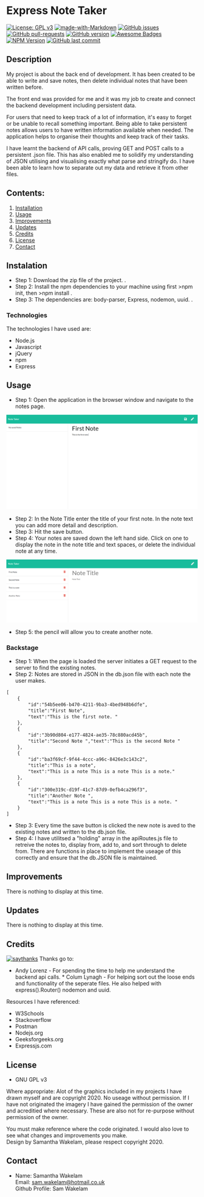 # Express Note Taker 

[![License: GPL v3](https://img.shields.io/badge/License-GPLv3-blue.svg)](https://www.gnu.org/licenses/gpl-3.0) 
[![made-with-Markdown](https://img.shields.io/badge/Made%20with-Markdown-1f425f.svg)](http://commonmark.org) 
[![GitHub issues](https://img.shields.io/github/issues/Naereen/StrapDown.js.svg)](https://GitHub.com/Naereen/StrapDown.js/issues/) 
[![GitHub pull-requests](https://img.shields.io/github/issues-pr/Naereen/StrapDown.js.svg)](https://GitHub.com/Naereen/StrapDown.js/pull/)
[![GitHub version](https://badge.fury.io/gh/Naereen%2FStrapDown.js.svg)](https://github.com/Naereen/StrapDown.js)
[![Awesome Badges](https://img.shields.io/badge/badges-awesome-green.svg)](https://github.com/Naereen/badges)
[![NPM Version](https://img.shields.io/npm/v/npm.svg?style=flat)]()
[![GitHub last commit](https://img.shields.io/github/last-commit/google/skia.svg?style=flat)]()

## Description

My project is about the back end of development. It has been created to be able to write and save notes, then delete individual notes that have been written before. 

The front end was provided for me and it was my job to create and connect the backend development including persistent data. 

For users that need to keep track of a lot of information, it's easy to forget or be unable to recall something important. Being able to take persistent notes allows users to have written information available when needed. The application helps to organise their thoughts and keep track of their tasks.

I have learnt the backend of API calls, proving GET and POST calls to a persistent .json file. This has also enabled me to solidify my understanding of JSON utilising and visualising exactly what parse and stringify do. I have been able to learn how to separate out my data and retrieve it from other files. 

## Contents: 
1. [Installation](#Instalation) 
2. [Usage](#Usage)
3. [Improvements](#Improvements)
4. [Updates](#Updates)
5. [Credits](#Credits)
6. [License](#License)
7. [Contact](#Contact)

## Instalation

* Step 1: Download the zip file of the project. . <br />
* Step 2: Install the npm dependencies to your machine using first >npm init, then >npm install <package name>. <br />
* Step 3: The dependencies are: body-parser, Express, nodemon, uuid. . <br />


### Technologies 

The technologies I have used are:
* Node.js<br />
* Javascript<br />
* jQuery<br />
* npm <br />
* Express<br />


## Usage

* Step 1: Open the application in the browser window and navigate to the notes page. 

![Note Taker](public/assets/images/ss1.png)

* Step 2: In the Note Title enter the title of your first note. In the note text you can add more detail and description. 
* Step 3: Hit the save button. 
* Step 4: Your notes are saved down the left hand side. Click on one to display the note in the note title and text spaces, or delete the individual note at any time.

![Note Taker](public/assets/images/ss2.png)

* Step 5: the pencil will allow you to create another note. 

### Backstage 

* Step 1: When the page is loaded the server initiates a GET request to the server to find the existing notes. 
* Step 2: Notes are stored in JSON in the db.json file with each note the user makes. 

```
[
    {
        "id":"54b5ee06-b470-4211-9ba3-4bed948b6dfe",
        "title":"First Note",
        "text":"This is the first note. "
    },
    {
        "id":"3b90d804-e177-4824-ae35-78c880acd45b",
        "title":"Second Note ","text":"This is the second Note "
    },
    {
        "id":"ba3f69cf-9f44-4ccc-a96c-8426e3c143c2",
        "title":"This is a note",
        "text":"This is a note This is a note This is a note."
    },
    {
        "id":"300e319c-d19f-41c7-87d9-0efb4ca296f3",
        "title":"Another Note ",
        "text":"This is a note This is a note This is a note. "
    }
]
```
* Step 3: Every time the save button is clicked the new note is aved to the existing notes and written to the db.json file. 
* Step 4: I have utilitsed a "holding" array in the apiRoutes.js file to retreive the notes to, display from, add to, and sort through to delete from. There are functions in place to implement the useage of this correctly and ensure that the db.JSON file is maintained. 


## Improvements

There is nothing to display at this time.


## Updates 

There is nothing to display at this time.

    
## Credits 

[![saythanks](https://img.shields.io/badge/say-thanks-ff69b4.svg)](https://saythanks.io/to/kennethreitz)
Thanks go to:
* Andy Lorenz - For spending the time to help me understand the backend api calls. * Colum Lynagh - For helping sort out the loose ends and functionality of the seperate files. He also helped with express().Router() nodemon and uuid. 

Resources I have referenced:   
* W3Schools<br />
* Stackoverflow<br />
* Postman<br />
* Nodejs.org<br />
* Geeksforgeeks.org 
* Expressjs.com

## License 

* GNU GPL v3<br />  

Where appropriate: 
Alot of the graphics included in my projects I have drawn myself and are copyright 2020. 
No useage without permission. 
If I have not originated the imagery I have gained the permission of the owner and acreditied 
where necessary. These are also not for re-purpose without permission of the owner.

You must make reference where the code originated. I would also love to see what changes and improvements you make.  
Design by Samantha Wakelam, please respect copyright 2020. 


## Contact

* Name: Samantha Wakelam  <br />Email: sam.wakelam@hotmail.co.uk <br />Github Profile: Sam Wakelam 

